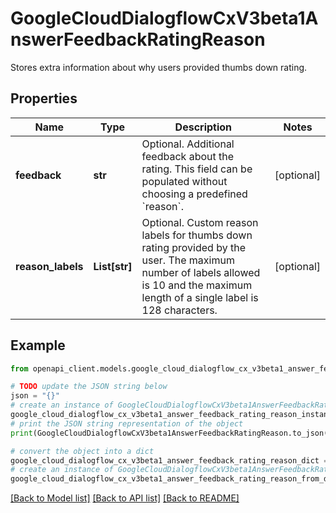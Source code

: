 # GoogleCloudDialogflowCxV3beta1AnswerFeedbackRatingReason

Stores extra information about why users provided thumbs down rating.

## Properties

Name | Type | Description | Notes
------------ | ------------- | ------------- | -------------
**feedback** | **str** | Optional. Additional feedback about the rating. This field can be populated without choosing a predefined &#x60;reason&#x60;. | [optional] 
**reason_labels** | **List[str]** | Optional. Custom reason labels for thumbs down rating provided by the user. The maximum number of labels allowed is 10 and the maximum length of a single label is 128 characters. | [optional] 

## Example

```python
from openapi_client.models.google_cloud_dialogflow_cx_v3beta1_answer_feedback_rating_reason import GoogleCloudDialogflowCxV3beta1AnswerFeedbackRatingReason

# TODO update the JSON string below
json = "{}"
# create an instance of GoogleCloudDialogflowCxV3beta1AnswerFeedbackRatingReason from a JSON string
google_cloud_dialogflow_cx_v3beta1_answer_feedback_rating_reason_instance = GoogleCloudDialogflowCxV3beta1AnswerFeedbackRatingReason.from_json(json)
# print the JSON string representation of the object
print(GoogleCloudDialogflowCxV3beta1AnswerFeedbackRatingReason.to_json())

# convert the object into a dict
google_cloud_dialogflow_cx_v3beta1_answer_feedback_rating_reason_dict = google_cloud_dialogflow_cx_v3beta1_answer_feedback_rating_reason_instance.to_dict()
# create an instance of GoogleCloudDialogflowCxV3beta1AnswerFeedbackRatingReason from a dict
google_cloud_dialogflow_cx_v3beta1_answer_feedback_rating_reason_from_dict = GoogleCloudDialogflowCxV3beta1AnswerFeedbackRatingReason.from_dict(google_cloud_dialogflow_cx_v3beta1_answer_feedback_rating_reason_dict)
```
[[Back to Model list]](../README.md#documentation-for-models) [[Back to API list]](../README.md#documentation-for-api-endpoints) [[Back to README]](../README.md)


